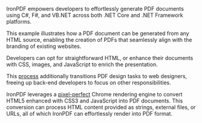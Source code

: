 IronPDF empowers developers to effortlessly generate PDF documents using C#, F#, and VB.NET across both .NET Core and .NET Framework platforms.

This example illustrates how a PDF document can be generated from any HTML source, enabling the creation of PDFs that seamlessly align with the branding of existing websites.

Developers can opt for straightforward HTML, or enhance their documents with CSS, images, and JavaScript to enrich the presentation.

This [process](https://ironpdf.com/tutorials/html-to-pdf/) additionally transitions PDF design tasks to web designers, freeing up back-end developers to focus on other responsibilities.

IronPDF leverages a [pixel-perfect](https://ironpdf.com/how-to/pixel-perfect-html-to-pdf/) Chrome rendering engine to convert HTML5 enhanced with CSS3 and JavaScript into PDF documents. This conversion can process HTML content provided as strings, external files, or URLs, all of which IronPDF can effortlessly render into PDF format.